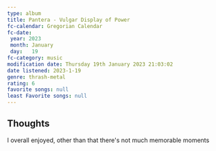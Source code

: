 ```yaml
---
type: album 
title: Pantera - Vulgar Display of Power
fc-calendar: Gregorian Calendar
fc-date: 
 year: 2023
 month: January
 day:   19
fc-category: music
modification date: Thursday 19th January 2023 21:03:02
date listened: 2023-1-19 
genre: thrash-metal
rating: 6
favorite songs: null
least Favorite songs: null
---
```

## Thoughts

I overall enjoyed, other than that there's not much memorable moments 